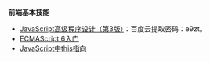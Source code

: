 **前端基本技能**
+ [JavaScript高级程序设计（第3版）](https://pan.baidu.com/s/1ED4VU75jbt7iLH7iIEKszQ)：百度云提取密码：e9zt。
+ [ECMAScript 6入门](http://es6.ruanyifeng.com/)
+ [JavaScript中this指向](https://juejin.im/post/5c96d0c751882511c832ff7b)
